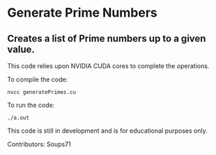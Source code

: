 # Generate Prime Numbers

## Creates a list of Prime numbers up to a given value.

This code relies upon NVIDIA CUDA cores to complete the operations.

To compile the code:

```nvcc generatePrimes.cu```

To run the code:

```./a.out```

This code is still in development and is for educational purposes only.

Contributors: Soups71

